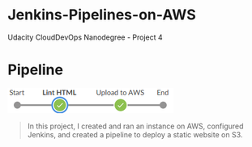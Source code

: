 # Jenkins-Pipelines-on-AWS
Udacity CloudDevOps Nanodegree - Project 4

# Pipeline
![img-1](pipeline.png)

> In this project, I created and ran an instance on AWS, configured Jenkins, and created a pipeline to deploy a static website on S3.
